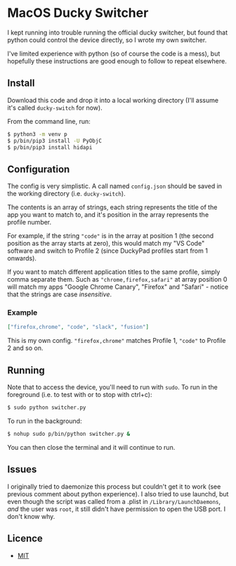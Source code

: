 # MacOS Ducky Switcher

I kept running into trouble running the official ducky switcher, but found that python could control the device directly, so I wrote my own switcher.

I've limited experience with python (so of course the code is a mess), but hopefully these instructions are good enough to follow to repeat elsewhere.

## Install

Download this code and drop it into a local working directory (I'll assume it's called `ducky-switch` for now).

From the command line, run:

```sh
$ python3 -m venv p
$ p/bin/pip3 install -U PyObjC
$ p/bin/pip3 install hidapi
```

## Configuration

The config is very simplistic. A call named `config.json` should be saved in the working directory (i.e. `ducky-switch`).

The contents is an array of strings, each string represents the title of the app you want to match to, and it's position in the array represents the profile number.

For example, if the string `"code"` is in the array at position 1 (the second position as the array starts at zero), this would match my "VS Code" software and switch to Profile 2 (since DuckyPad profiles start from 1 onwards).

If you want to match different application titles to the same profile, simply comma separate them. Such as `"chrome,firefox,safari"` at array position 0 will match my apps "Google Chrome Canary", "Firefox" and "Safari" - notice that the strings are case _insensitive_.

### Example

```json
["firefox,chrome", "code", "slack", "fusion"]
```

This is my own config. `"firefox,chrome"` matches Profile 1, `"code"` to Profile 2 and so on.

## Running

Note that to access the device, you'll need to run with `sudo`. To run in the foreground (i.e. to test with or to stop with ctrl+c):

```sh
$ sudo python switcher.py
```

To run in the background:

```sh
$ nohup sudo p/bin/python switcher.py &
```

You can then close the terminal and it will continue to run.

## Issues

I originally tried to daemonize this process but couldn't get it to work (see previous comment about python experience). I also tried to use launchd, but even though the script was called from a .plist in `/Library/LaunchDaemons`, _and_ the user was `root`, it still didn't have permission to open the USB port. I don't know why.

## Licence

- [MIT](https://rem.mit-license.org/)
